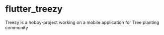 # flutter_treezy
Treezy is a hobby-project working on a mobile application for Tree planting community 
